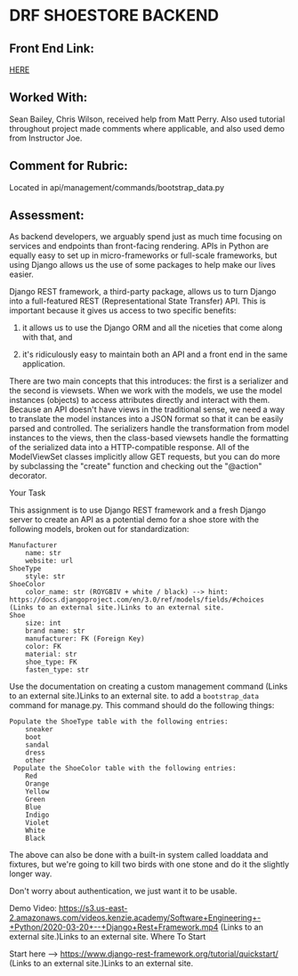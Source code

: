 # DRF SHOESTORE BACKEND

## Front End Link:
[HERE](https://github.com/korenenyles/drf_shoestore_frontend)

## Worked With:
Sean Bailey, Chris Wilson, received help from Matt Perry. Also used tutorial throughout project 
made comments where applicable, and also used demo from Instructor Joe.

## Comment for Rubric:
Located in api/management/commands/bootstrap_data.py

## Assessment:

As backend developers, we arguably spend just as much time focusing on services and endpoints than front-facing rendering. APIs in Python are equally easy to set up in micro-frameworks or full-scale frameworks, but using Django allows us the use of some packages to help make our lives easier.

Django REST framework, a third-party package, allows us to turn Django into a full-featured REST (Representational State Transfer) API. This is important because it gives us access to two specific benefits:

1) it allows us to use the Django ORM and all the niceties that come along with that, and

2) it's ridiculously easy to maintain both an API and a front end in the same application.

There are two main concepts that this introduces: the first is a serializer and the second is viewsets. When we work with the models, we use the model instances (objects) to access attributes directly and interact with them. Because an API doesn't have views in the traditional sense, we need a way to translate the model instances into a JSON format so that it can be easily parsed and controlled. The serializers handle the transformation from model instances to the views, then the class-based viewsets handle the formatting of the serialized data into a HTTP-compatible response. All of the ModelViewSet classes implicitly allow GET requests, but you can do more by subclassing the "create" function and checking out the "@action" decorator.

 
Your Task

This assignment is to use Django REST framework and a fresh Django server to create an API as a potential demo for a shoe store with the following models, broken out for standardization:

    Manufacturer
        name: str
        website: url
    ShoeType
        style: str
    ShoeColor
        color_name: str (ROYGBIV + white / black) --> hint: https://docs.djangoproject.com/en/3.0/ref/models/fields/#choices (Links to an external site.)Links to an external site.
    Shoe
        size: int
        brand name: str
        manufacturer: FK (Foreign Key)
        color: FK
        material: str
        shoe_type: FK
        fasten_type: str

Use the documentation on creating a custom management command (Links to an external site.)Links to an external site. to add a `bootstrap_data` command for manage.py. This command should do the following things:

    Populate the ShoeType table with the following entries:
        sneaker
        boot
        sandal
        dress
        other
     Populate the ShoeColor table with the following entries:
        Red
        Orange
        Yellow
        Green
        Blue
        Indigo
        Violet
        White
        Black

The above can also be done with a built-in system called loaddata and fixtures, but we're going to kill two birds with one stone and do it the slightly longer way.

Don't worry about authentication, we just want it to be usable.

Demo Video: https://s3.us-east-2.amazonaws.com/videos.kenzie.academy/Software+Engineering+-+Python/2020-03-20+--+Django+Rest+Framework.mp4 (Links to an external site.)Links to an external site.
Where To Start

Start here --> https://www.django-rest-framework.org/tutorial/quickstart/ (Links to an external site.)Links to an external site.
